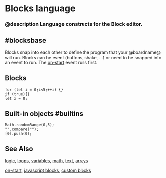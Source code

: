 # Blocks language

### @description Language constructs for the Block editor.

## #blocksbase
Blocks snap into each other to define the program that your @boardname@ will run.
Blocks can be event (buttons, shake, ...) or need to be snapped into an event to run.
The [on-start](/blocks/on-start) event runs first.

## Blocks

```namespaces
for (let i = 0;i<5;++i) {}
if (true){}
let x = 0;
```

## Built-in objects #builtins

```namespaces
Math.randomRange(0,5);
"".compare("");
[0].push(0);
```

## See Also

[logic](/blocks/logic), [loops](/blocks/loops), [variables](/blocks/variables),
[math](/makecode-blockeditor/reference/math), [text](/makecode-blockeditor/reference/text), [arrays](/makecode-blockeditor/reference/arrays)

[on-start](/blocks/on-start), [javascript blocks](/blocks/javascript-blocks), [custom blocks](blocks/custom)
